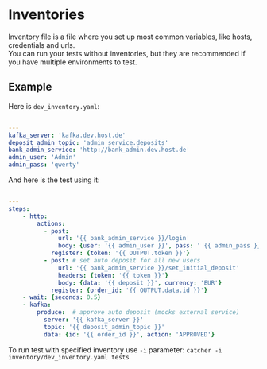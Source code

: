 # Inventories
Inventory file is a file where you set up most common variables, like hosts, credentials and urls.  
You can run your tests without inventories, but they are recommended if you have multiple environments to test.  
## Example
Here is `dev_inventory.yaml`:
```yaml

---
kafka_server: 'kafka.dev.host.de'
deposit_admin_topic: 'admin_service.deposits'
bank_admin_service: 'http://bank_admin.dev.host.de'
admin_user: 'Admin'
admin_pass: 'qwerty'
```
And here is the test using it:
```yaml

---
steps:
    - http:
        actions:
          - post:
              url: '{{ bank_admin_service }}/login'
              body: {user: '{{ admin_user }}', pass: ' {{ admin_pass }}'}
            register: {token: '{{ OUTPUT.token }}'}
          - post: # set auto deposit for all new users
              url: '{{ bank_admin_service }}/set_initial_deposit'
              headers: {token: '{{ token }}'}
              body: {data: '{{ deposit }}', currency: 'EUR'}
            register: {order_id: '{{ OUTPUT.data.id }}'}
    - wait: {seconds: 0.5}
    - kafka:
        produce:  # approve auto deposit (mocks external service)
          server: '{{ kafka_server }}'
          topic: '{{ deposit_admin_topic }}'
          data: {id: '{{ order_id }}', action: 'APPROVED'}
```

To run test with specified inventory use `-i` parameter: `catcher -i inventory/dev_inventory.yaml tests`